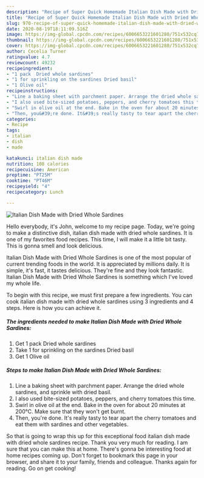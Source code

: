 ```yaml
---
description: "Recipe of Super Quick Homemade Italian Dish Made with Dried Whole Sardines"
title: "Recipe of Super Quick Homemade Italian Dish Made with Dried Whole Sardines"
slug: 970-recipe-of-super-quick-homemade-italian-dish-made-with-dried-whole-sardines
date: 2020-08-19T18:11:09.516Z
image: https://img-global.cpcdn.com/recipes/6006653221601280/751x532cq70/italian-dish-made-with-dried-whole-sardines-recipe-main-photo.jpg
thumbnail: https://img-global.cpcdn.com/recipes/6006653221601280/751x532cq70/italian-dish-made-with-dried-whole-sardines-recipe-main-photo.jpg
cover: https://img-global.cpcdn.com/recipes/6006653221601280/751x532cq70/italian-dish-made-with-dried-whole-sardines-recipe-main-photo.jpg
author: Cecelia Turner
ratingvalue: 4.7
reviewcount: 49232
recipeingredient:
- "1 pack  Dried whole sardines"
- "1 for sprinkling on the sardines Dried basil"
- "1 Olive oil"
recipeinstructions:
- "Line a baking sheet with parchment paper. Arrange the dried whole sardines, and sprinkle with dried basil."
- "I also used bite-sized potatoes, peppers, and cherry tomatoes this time."
- "Swirl in olive oil at the end. Bake in the oven for about 20 minutes at 200℃. Make sure that they won&#39;t get burnt."
- "Then, you&#39;re done. It&#39;s really tasty to tear apart the cherry tomatoes and eat them with sardines and other vegetables."
categories:
- Recipe
tags:
- italian
- dish
- made

katakunci: italian dish made 
nutrition: 108 calories
recipecuisine: American
preptime: "PT25M"
cooktime: "PT46M"
recipeyield: "4"
recipecategory: Lunch

---
```



![Italian Dish Made with Dried Whole Sardines](https://img-global.cpcdn.com/recipes/6006653221601280/751x532cq70/italian-dish-made-with-dried-whole-sardines-recipe-main-photo.jpg)

Hello everybody, it's John, welcome to my recipe page. Today, we're going to make a distinctive dish, italian dish made with dried whole sardines. It is one of my favorites food recipes. This time, I will make it a little bit tasty. This is gonna smell and look delicious.

Italian Dish Made with Dried Whole Sardines is one of the most popular of current trending foods in the world. It is appreciated by millions daily. It is simple, it's fast, it tastes delicious. They're fine and they look fantastic. Italian Dish Made with Dried Whole Sardines is something which I've loved my whole life.




To begin with this recipe, we must first prepare a few ingredients. You can cook italian dish made with dried whole sardines using 3 ingredients and 4 steps. Here is how you can achieve it.

<!--inarticleads1-->

##### The ingredients needed to make Italian Dish Made with Dried Whole Sardines:

1. Get 1 pack  Dried whole sardines
1. Take 1 for sprinkling on the sardines Dried basil
1. Get 1 Olive oil




<!--inarticleads2-->

##### Steps to make Italian Dish Made with Dried Whole Sardines:

1. Line a baking sheet with parchment paper. Arrange the dried whole sardines, and sprinkle with dried basil.
1. I also used bite-sized potatoes, peppers, and cherry tomatoes this time.
1. Swirl in olive oil at the end. Bake in the oven for about 20 minutes at 200℃. Make sure that they won&#39;t get burnt.
1. Then, you&#39;re done. It&#39;s really tasty to tear apart the cherry tomatoes and eat them with sardines and other vegetables.




So that is going to wrap this up for this exceptional food italian dish made with dried whole sardines recipe. Thank you very much for reading. I am sure that you can make this at home. There's gonna be interesting food at home recipes coming up. Don't forget to bookmark this page in your browser, and share it to your family, friends and colleague. Thanks again for reading. Go on get cooking!
